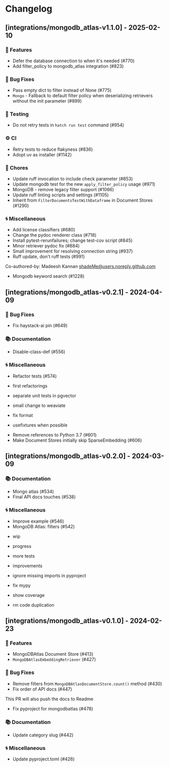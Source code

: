 # Changelog

## [integrations/mongodb_atlas-v1.1.0] - 2025-02-10

### 🚀 Features

- Defer the database connection to when it's needed (#770)
- Add filter_policy to mongodb_atlas integration (#823)

### 🐛 Bug Fixes

- Pass empty dict to filter instead of None (#775)
- `Mongo` - Fallback to default filter policy when deserializing retrievers without the init parameter (#899)

### 🧪 Testing

- Do not retry tests in `hatch run test` command (#954)

### ⚙️ CI

- Retry tests to reduce flakyness (#836)
- Adopt uv as installer (#1142)

### 🧹 Chores

- Update ruff invocation to include check parameter (#853)
- Update mongodb test for the new `apply_filter_policy` usage (#971)
- MongoDB - remove legacy filter support (#1066)
- Update ruff linting scripts and settings (#1105)
- Inherit from `FilterDocumentsTestWithDataframe` in Document Stores (#1290)

### 🌀 Miscellaneous

- Add license classifiers (#680)
- Change the pydoc renderer class (#718)
- Install pytest-rerunfailures; change test-cov script (#845)
- Minor retriever pydoc fix (#884)
- Small improvement for resolving connection string (#937)
- Ruff update, don't ruff tests (#991)

Co-authored-by: Madeesh Kannan <shadeMe@users.noreply.github.com>
- Mongodb keyword search (#1228)

## [integrations/mongodb_atlas-v0.2.1] - 2024-04-09

### 🐛 Bug Fixes

- Fix haystack-ai pin (#649)

### 📚 Documentation

- Disable-class-def (#556)

### 🌀 Miscellaneous

- Refactor tests (#574)

* first refactorings

* separate unit tests in pgvector

* small change to weaviate

* fix format

* usefixtures when possible
- Remove references to Python 3.7 (#601)
- Make Document Stores initially skip SparseEmbedding (#606)

## [integrations/mongodb_atlas-v0.2.0] - 2024-03-09

### 📚 Documentation

- Mongo atlas (#534)
- Final API docs touches (#538)

### 🌀 Miscellaneous

- Improve example (#546)
- MongoDB Atlas: filters (#542)

* wip

* progress

* more tests

* improvements

* ignore missing imports in pyproject

* fix mypy

* show coverage

* rm code duplication

## [integrations/mongodb_atlas-v0.1.0] - 2024-02-23

### 🚀 Features

- MongoDBAtlas Document Store (#413)
- `MongoDBAtlasEmbeddingRetriever` (#427)

### 🐛 Bug Fixes

- Remove filters from `MongoDBAtlasDocumentStore.count()` method (#430)
- Fix order of API docs (#447)

This PR will also push the docs to Readme
- Fix pyproject for mongodbatlas (#478)

### 📚 Documentation

- Update category slug (#442)

### 🌀 Miscellaneous

- Update pyproject.toml (#426)

<!-- generated by git-cliff -->
